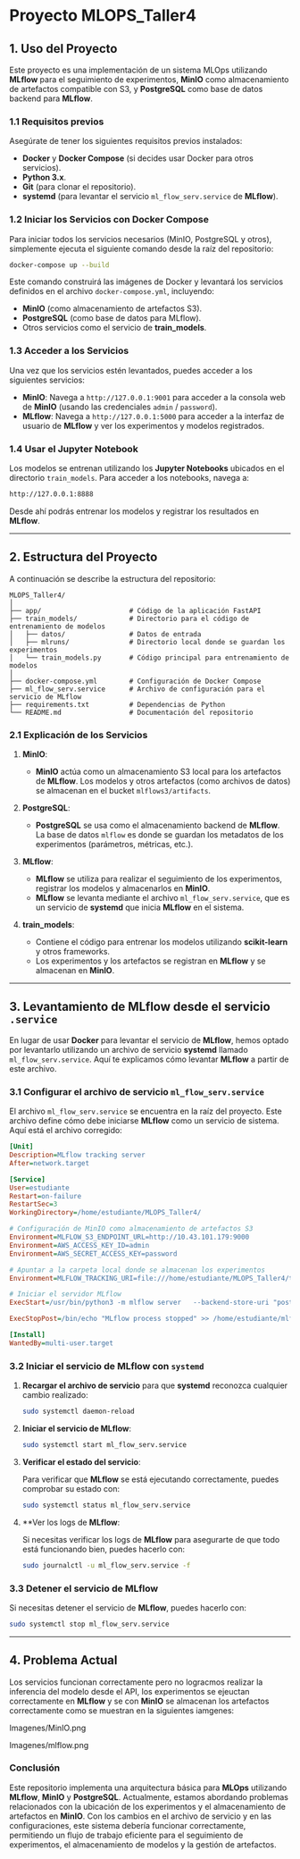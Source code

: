 
# Proyecto MLOPS_Taller4

## 1. **Uso del Proyecto**

Este proyecto es una implementación de un sistema MLOps utilizando **MLflow** para el seguimiento de experimentos, **MinIO** como almacenamiento de artefactos compatible con S3, y **PostgreSQL** como base de datos backend para **MLflow**.

### 1.1 **Requisitos previos**

Asegúrate de tener los siguientes requisitos previos instalados:

- **Docker** y **Docker Compose** (si decides usar Docker para otros servicios).
- **Python 3.x**.
- **Git** (para clonar el repositorio).
- **systemd** (para levantar el servicio `ml_flow_serv.service` de **MLflow**).

### 1.2 **Iniciar los Servicios con Docker Compose**

Para iniciar todos los servicios necesarios (MinIO, PostgreSQL y otros), simplemente ejecuta el siguiente comando desde la raíz del repositorio:

```bash
docker-compose up --build
```

Este comando construirá las imágenes de Docker y levantará los servicios definidos en el archivo `docker-compose.yml`, incluyendo:

- **MinIO** (como almacenamiento de artefactos S3).
- **PostgreSQL** (como base de datos para MLflow).
- Otros servicios como el servicio de **train_models**.

### 1.3 **Acceder a los Servicios**

Una vez que los servicios estén levantados, puedes acceder a los siguientes servicios:

- **MinIO**: Navega a `http://127.0.0.1:9001` para acceder a la consola web de **MinIO** (usando las credenciales `admin` / `password`).
- **MLflow**: Navega a `http://127.0.0.1:5000` para acceder a la interfaz de usuario de **MLflow** y ver los experimentos y modelos registrados.

### 1.4 **Usar el Jupyter Notebook**

Los modelos se entrenan utilizando los **Jupyter Notebooks** ubicados en el directorio `train_models`. Para acceder a los notebooks, navega a:

```bash
http://127.0.0.1:8888
```

Desde ahí podrás entrenar los modelos y registrar los resultados en **MLflow**.

---

## 2. **Estructura del Proyecto**

A continuación se describe la estructura del repositorio:

```
MLOPS_Taller4/
│
├── app/                      # Código de la aplicación FastAPI
├── train_models/             # Directorio para el código de entrenamiento de modelos
│   ├── datos/                # Datos de entrada
│   ├── mlruns/               # Directorio local donde se guardan los experimentos
│   └── train_models.py       # Código principal para entrenamiento de modelos
│
├── docker-compose.yml        # Configuración de Docker Compose
├── ml_flow_serv.service      # Archivo de configuración para el servicio de MLflow
├── requirements.txt          # Dependencias de Python
└── README.md                 # Documentación del repositorio
```

### 2.1 **Explicación de los Servicios**

1. **MinIO**:
   - **MinIO** actúa como un almacenamiento S3 local para los artefactos de **MLflow**. Los modelos y otros artefactos (como archivos de datos) se almacenan en el bucket `mlflows3/artifacts`.
   
2. **PostgreSQL**:
   - **PostgreSQL** se usa como el almacenamiento backend de **MLflow**. La base de datos `mlflow` es donde se guardan los metadatos de los experimentos (parámetros, métricas, etc.).

3. **MLflow**:
   - **MLflow** se utiliza para realizar el seguimiento de los experimentos, registrar los modelos y almacenarlos en **MinIO**.
   - **MLflow** se levanta mediante el archivo `ml_flow_serv.service`, que es un servicio de **systemd** que inicia **MLflow** en el sistema.

4. **train_models**:
   - Contiene el código para entrenar los modelos utilizando **scikit-learn** y otros frameworks.
   - Los experimentos y los artefactos se registran en **MLflow** y se almacenan en **MinIO**.

---

## 3. **Levantamiento de MLflow desde el servicio `.service`**

En lugar de usar **Docker** para levantar el servicio de **MLflow**, hemos optado por levantarlo utilizando un archivo de servicio **systemd** llamado `ml_flow_serv.service`. Aquí te explicamos cómo levantar **MLflow** a partir de este archivo.

### 3.1 **Configurar el archivo de servicio `ml_flow_serv.service`**

El archivo `ml_flow_serv.service` se encuentra en la raíz del proyecto. Este archivo define cómo debe iniciarse **MLflow** como un servicio de sistema. Aquí está el archivo corregido:

```ini
[Unit]
Description=MLflow tracking server
After=network.target

[Service]
User=estudiante
Restart=on-failure
RestartSec=3
WorkingDirectory=/home/estudiante/MLOPS_Taller4/

# Configuración de MinIO como almacenamiento de artefactos S3
Environment=MLFLOW_S3_ENDPOINT_URL=http://10.43.101.179:9000
Environment=AWS_ACCESS_KEY_ID=admin
Environment=AWS_SECRET_ACCESS_KEY=password

# Apuntar a la carpeta local donde se almacenan los experimentos
Environment=MLFLOW_TRACKING_URI=file:///home/estudiante/MLOPS_Taller4/train_models/mlruns

# Iniciar el servidor MLflow
ExecStart=/usr/bin/python3 -m mlflow server   --backend-store-uri "postgresql://mlflow:mlflowpassword@172.18.0.4:5432/mlflow"   --default-artifact-root s3://mlflows3/artifacts   --host 0.0.0.0   --serve-artifacts

ExecStopPost=/bin/echo "MLflow process stopped" >> /home/estudiante/mlflow.log

[Install]
WantedBy=multi-user.target
```

### 3.2 **Iniciar el servicio de MLflow con `systemd`**

1. **Recargar el archivo de servicio** para que **systemd** reconozca cualquier cambio realizado:

   ```bash
   sudo systemctl daemon-reload
   ```

2. **Iniciar el servicio de MLflow**:

   ```bash
   sudo systemctl start ml_flow_serv.service
   ```

3. **Verificar el estado del servicio**:

   Para verificar que **MLflow** se está ejecutando correctamente, puedes comprobar su estado con:

   ```bash
   sudo systemctl status ml_flow_serv.service
   ```

4. **Ver los logs de **MLflow**:

   Si necesitas verificar los logs de **MLflow** para asegurarte de que todo está funcionando bien, puedes hacerlo con:

   ```bash
   sudo journalctl -u ml_flow_serv.service -f
   ```

### 3.3 **Detener el servicio de MLflow**

Si necesitas detener el servicio de **MLflow**, puedes hacerlo con:

```bash
sudo systemctl stop ml_flow_serv.service
```

---

## 4. **Problema Actual**

Los servicios funcionan correctamente pero no logracmos realizar la inferencia del modelo desde el API, los experimentos se ejeuctan correctamente en **MLflow** y se con **MinIO** se almacenan los artefactos correctamente como se muestran en la siguientes iamgenes:

Imagenes/MinIO.png

Imagenes/mlflow.png

### Conclusión

Este repositorio implementa una arquitectura básica para **MLOps** utilizando **MLflow**, **MinIO** y **PostgreSQL**. Actualmente, estamos abordando problemas relacionados con la ubicación de los experimentos y el almacenamiento de artefactos en **MinIO**. Con los cambios en el archivo de servicio y en las configuraciones, este sistema debería funcionar correctamente, permitiendo un flujo de trabajo eficiente para el seguimiento de experimentos, el almacenamiento de modelos y la gestión de artefactos.
